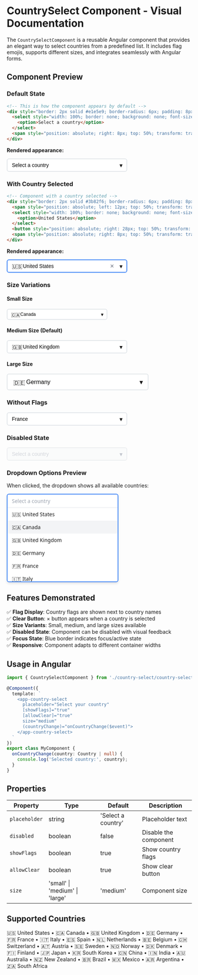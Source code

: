 # CountrySelect Component - Visual Documentation

The `CountrySelectComponent` is a reusable Angular component that provides an elegant way to select countries from a predefined list. It includes flag emojis, supports different sizes, and integrates seamlessly with Angular forms.

## Component Preview

### Default State
```html
<!-- This is how the component appears by default -->
<div style="border: 2px solid #e1e5e9; border-radius: 6px; padding: 8px 12px; background: white; font-family: system-ui; position: relative; width: 300px; margin: 10px 0;">
  <select style="width: 100%; border: none; background: none; font-size: 14px; outline: none; appearance: none;">
    <option>Select a country</option>
  </select>
  <span style="position: absolute; right: 8px; top: 50%; transform: translateY(-50%); pointer-events: none;">▼</span>
</div>
```

**Rendered appearance:**
<div style="border: 2px solid #e1e5e9; border-radius: 6px; padding: 8px 12px; background: white; font-family: system-ui; position: relative; width: 300px; margin: 10px 0;">
  <select style="width: 100%; border: none; background: none; font-size: 14px; outline: none; appearance: none;">
    <option>Select a country</option>
  </select>
  <span style="position: absolute; right: 8px; top: 50%; transform: translateY(-50%); pointer-events: none;">▼</span>
</div>

### With Country Selected
```html
<!-- Component with a country selected -->
<div style="border: 2px solid #3b82f6; border-radius: 6px; padding: 8px 12px; background: white; font-family: system-ui; position: relative; width: 300px; margin: 10px 0;">
  <span style="position: absolute; left: 12px; top: 50%; transform: translateY(-50%); font-size: 16px;">🇺🇸</span>
  <select style="width: 100%; border: none; background: none; font-size: 14px; outline: none; appearance: none; padding-left: 30px;">
    <option>United States</option>
  </select>
  <button style="position: absolute; right: 28px; top: 50%; transform: translateY(-50%); background: none; border: none; font-size: 18px; color: #6b7280; cursor: pointer;">×</button>
  <span style="position: absolute; right: 8px; top: 50%; transform: translateY(-50%); pointer-events: none;">▼</span>
</div>
```

**Rendered appearance:**
<div style="border: 2px solid #3b82f6; border-radius: 6px; padding: 8px 12px; background: white; font-family: system-ui; position: relative; width: 300px; margin: 10px 0;">
  <span style="position: absolute; left: 12px; top: 50%; transform: translateY(-50%); font-size: 16px;">🇺🇸</span>
  <select style="width: 100%; border: none; background: none; font-size: 14px; outline: none; appearance: none; padding-left: 30px;">
    <option>United States</option>
  </select>
  <button style="position: absolute; right: 28px; top: 50%; transform: translateY(-50%); background: none; border: none; font-size: 18px; color: #6b7280; cursor: pointer;">×</button>
  <span style="position: absolute; right: 8px; top: 50%; transform: translateY(-50%); pointer-events: none;">▼</span>
</div>

### Size Variations

#### Small Size
<div style="border: 2px solid #e1e5e9; border-radius: 6px; padding: 6px 10px; background: white; font-family: system-ui; position: relative; width: 250px; margin: 10px 0;">
  <span style="position: absolute; left: 10px; top: 50%; transform: translateY(-50%); font-size: 14px;">🇨🇦</span>
  <select style="width: 100%; border: none; background: none; font-size: 12px; outline: none; appearance: none; padding-left: 25px;">
    <option>Canada</option>
  </select>
  <span style="position: absolute; right: 6px; top: 50%; transform: translateY(-50%); pointer-events: none; font-size: 12px;">▼</span>
</div>

#### Medium Size (Default)
<div style="border: 2px solid #e1e5e9; border-radius: 6px; padding: 8px 12px; background: white; font-family: system-ui; position: relative; width: 300px; margin: 10px 0;">
  <span style="position: absolute; left: 12px; top: 50%; transform: translateY(-50%); font-size: 16px;">🇬🇧</span>
  <select style="width: 100%; border: none; background: none; font-size: 14px; outline: none; appearance: none; padding-left: 30px;">
    <option>United Kingdom</option>
  </select>
  <span style="position: absolute; right: 8px; top: 50%; transform: translateY(-50%); pointer-events: none;">▼</span>
</div>

#### Large Size
<div style="border: 2px solid #e1e5e9; border-radius: 6px; padding: 12px 16px; background: white; font-family: system-ui; position: relative; width: 350px; margin: 10px 0;">
  <span style="position: absolute; left: 16px; top: 50%; transform: translateY(-50%); font-size: 18px;">🇩🇪</span>
  <select style="width: 100%; border: none; background: none; font-size: 16px; outline: none; appearance: none; padding-left: 35px;">
    <option>Germany</option>
  </select>
  <span style="position: absolute; right: 10px; top: 50%; transform: translateY(-50%); pointer-events: none; font-size: 16px;">▼</span>
</div>

### Without Flags
<div style="border: 2px solid #e1e5e9; border-radius: 6px; padding: 8px 12px; background: white; font-family: system-ui; position: relative; width: 300px; margin: 10px 0;">
  <select style="width: 100%; border: none; background: none; font-size: 14px; outline: none; appearance: none;">
    <option>France</option>
  </select>
  <span style="position: absolute; right: 8px; top: 50%; transform: translateY(-50%); pointer-events: none;">▼</span>
</div>

### Disabled State
<div style="border: 2px solid #e1e5e9; border-radius: 6px; padding: 8px 12px; background: #f9fafb; font-family: system-ui; position: relative; width: 300px; margin: 10px 0; opacity: 0.6;">
  <select style="width: 100%; border: none; background: none; font-size: 14px; outline: none; appearance: none; color: #9ca3af;" disabled>
    <option>Select a country</option>
  </select>
  <span style="position: absolute; right: 8px; top: 50%; transform: translateY(-50%); pointer-events: none; color: #9ca3af;">▼</span>
</div>

### Dropdown Options Preview

When clicked, the dropdown shows all available countries:

<div style="border: 2px solid #3b82f6; border-radius: 6px; background: white; font-family: system-ui; width: 300px; margin: 10px 0; box-shadow: 0 4px 6px rgba(0,0,0,0.1);">
  <div style="padding: 8px 12px; border-bottom: 1px solid #e1e5e9; color: #9ca3af;">Select a country</div>
  <div style="max-height: 200px; overflow-y: auto;">
    <div style="padding: 8px 12px; cursor: pointer; hover: background-color: #f3f4f6;">🇺🇸 United States</div>
    <div style="padding: 8px 12px; cursor: pointer; background-color: #f3f4f6;">🇨🇦 Canada</div>
    <div style="padding: 8px 12px; cursor: pointer;">🇬🇧 United Kingdom</div>
    <div style="padding: 8px 12px; cursor: pointer;">🇩🇪 Germany</div>
    <div style="padding: 8px 12px; cursor: pointer;">🇫🇷 France</div>
    <div style="padding: 8px 12px; cursor: pointer;">🇮🇹 Italy</div>
    <div style="padding: 8px 12px; cursor: pointer;">🇪🇸 Spain</div>
    <div style="padding: 8px 12px; cursor: pointer;">🇳🇱 Netherlands</div>
    <div style="padding: 8px 12px; cursor: pointer;">🇧🇪 Belgium</div>
    <div style="padding: 8px 12px; cursor: pointer;">🇨🇭 Switzerland</div>
    <div style="color: #9ca3af; padding: 8px 12px; font-style: italic;">... and 15 more countries</div>
  </div>
</div>

## Features Demonstrated

✅ **Flag Display**: Country flags are shown next to country names  
✅ **Clear Button**: × button appears when a country is selected  
✅ **Size Variants**: Small, medium, and large sizes available  
✅ **Disabled State**: Component can be disabled with visual feedback  
✅ **Focus State**: Blue border indicates focus/active state  
✅ **Responsive**: Component adapts to different container widths  

## Usage in Angular

```typescript
import { CountrySelectComponent } from './country-select/country-select.component';

@Component({
  template: `
    <app-country-select 
      placeholder="Select your country"
      [showFlags]="true"
      [allowClear]="true"
      size="medium"
      (countryChange)="onCountryChange($event)">
    </app-country-select>
  `
})
export class MyComponent {
  onCountryChange(country: Country | null) {
    console.log('Selected country:', country);
  }
}
```

## Properties

| Property | Type | Default | Description |
|----------|------|---------|-------------|
| `placeholder` | string | 'Select a country' | Placeholder text |
| `disabled` | boolean | false | Disable the component |
| `showFlags` | boolean | true | Show country flags |
| `allowClear` | boolean | true | Show clear button |
| `size` | 'small' \| 'medium' \| 'large' | 'medium' | Component size |

## Supported Countries

🇺🇸 United States • 🇨🇦 Canada • 🇬🇧 United Kingdom • 🇩🇪 Germany • 🇫🇷 France • 🇮🇹 Italy • 🇪🇸 Spain • 🇳🇱 Netherlands • 🇧🇪 Belgium • 🇨🇭 Switzerland • 🇦🇹 Austria • 🇸🇪 Sweden • 🇳🇴 Norway • 🇩🇰 Denmark • 🇫🇮 Finland • 🇯🇵 Japan • 🇰🇷 South Korea • 🇨🇳 China • 🇮🇳 India • 🇦🇺 Australia • 🇳🇿 New Zealand • 🇧🇷 Brazil • 🇲🇽 Mexico • 🇦🇷 Argentina • 🇿🇦 South Africa